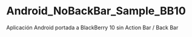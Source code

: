 Android_NoBackBar_Sample_BB10
=============================

Aplicación Android portada a BlackBerry 10 sin Action Bar / Back Bar

